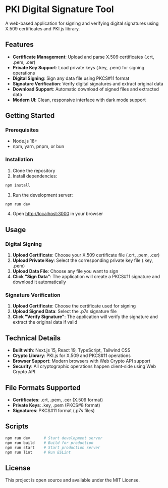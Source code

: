 # PKI Digital Signature Tool

A web-based application for signing and verifying digital signatures using X.509 certificates and PKI.js library.

## Features

- **Certificate Management**: Upload and parse X.509 certificates (.crt, .pem, .cer)
- **Private Key Support**: Load private keys (.key, .pem) for signing operations
- **Digital Signing**: Sign any data file using PKCS#11 format
- **Signature Verification**: Verify digital signatures and extract original data
- **Download Support**: Automatic download of signed files and extracted data
- **Modern UI**: Clean, responsive interface with dark mode support

## Getting Started

### Prerequisites

- Node.js 18+ 
- npm, yarn, pnpm, or bun

### Installation

1. Clone the repository
2. Install dependencies:

```bash
npm install
```

3. Run the development server:

```bash
npm run dev
```

4. Open [http://localhost:3000](http://localhost:3000) in your browser

## Usage

### Digital Signing

1. **Upload Certificate**: Choose your X.509 certificate file (.crt, .pem, .cer)
2. **Upload Private Key**: Select the corresponding private key file (.key, .pem)
3. **Upload Data File**: Choose any file you want to sign
4. **Click "Sign Data"**: The application will create a PKCS#11 signature and download it automatically

### Signature Verification

1. **Upload Certificate**: Choose the certificate used for signing
2. **Upload Signed Data**: Select the .p7s signature file
3. **Click "Verify Signature"**: The application will verify the signature and extract the original data if valid

## Technical Details

- **Built with**: Next.js 15, React 19, TypeScript, Tailwind CSS
- **Crypto Library**: PKI.js for X.509 and PKCS#11 operations
- **Browser Support**: Modern browsers with Web Crypto API support
- **Security**: All cryptographic operations happen client-side using Web Crypto API

## File Formats Supported

- **Certificates**: .crt, .pem, .cer (X.509 format)
- **Private Keys**: .key, .pem (PKCS#8 format)
- **Signatures**: PKCS#11 format (.p7s files)

## Scripts

```bash
npm run dev      # Start development server
npm run build    # Build for production
npm run start    # Start production server
npm run lint     # Run ESLint
```

## License

This project is open source and available under the MIT License.
